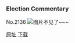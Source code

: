 ### Election Commentary
No.2136
![图片不见了~~~](https://imgs.xkcd.com/comics/election_commentary.png)

[原址](https://xkcd.com//2136) [下载](https://imgs.xkcd.com/comics/election_commentary.png)

